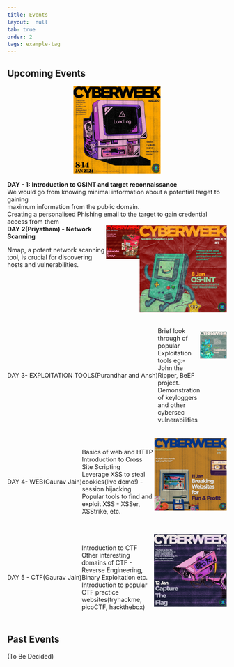 ```yaml
---
title: Events
layout:  null
tab: true
order: 2
tags: example-tag
---
```

## Upcoming Events

<p align="center">
      <img src="assets/images/CyberWeeklogo.jpeg" alt="Cyber Week" height = "200" width="200"/>
</p>

<div style="margin-bottom=20px;">
      <div style="float:left;">
            <b>DAY - 1: Introduction to OSINT and target reconnaissance</b><br/>
            We would go from knowing minimal information about a potential target to gaining<br/> maximum information from the public domain.<br/>
            Creating a personalised Phishing email to the target to gain credential access from them <br/>
      </div>
      <div style="float:right;">
       <img src="assets/images/os-init 8jan.jpeg" alt="OSINT" height = "200" width="200"/>
      </div>
</div>

<!-- <p align="center">DAY 1- OSINT(Purandhar and Ansh)</p> -->
<!-- <div style="display: flex;
      align-items: center;
      margin-bottom: 20px;">
  <div class="text" style=" flex: 1;">
   <p>We would go from knowing minimal information about a potential target to gaining maximum information from the public domain.<br/>
  Creating a personalised Phishing email to the target to gain credential access from them <br/>
  </p>
  </div>
  <div class="image" style="flex: 1;
      text-align: right;
      height: 200px;
      width: 200px;">
    <img src="assets/images/os-init 8jan.jpeg" alt="Image 1">
  </div>
</div> -->

<!-- Row 2 -->
<div  style="display: flex;
      margin-bottom: 20px;
      margin-top:100px;">
  <div style="float:left;">
   <b>DAY 2(Priyatham) - Network Scanning</b><br/>
   <p>Nmap, a potent network scanning tool, is crucial for discovering hosts and vulnerabilities. </p>
  </div>
  <div style="float:right;
      height: 200px;
      width: 200px;">
    <img src="assets/images/network.jpeg" alt="Image 2">
  </div>
</div>

<!-- Row 3 -->
<div class="row" style="display: flex;
      align-items: center;
      margin-bottom: 20px;">
      <p align="center">DAY 3- EXPLOITATION TOOLS(Purandhar and Ansh)</p>

  <div class="text" style=" flex: 1;">
  <p>Brief look through of popular Exploitation tools eg:- John the Ripper, BeEF project.<br/>
  Demonstration of keyloggers and other cybersec vulnerabilities</p>
  </div>
  <div class="image" style="flex: 1;
      text-align: right;
      height: 200px;
      width: 200px;">
    <img src="assets/images/exploitation.jpeg" alt="Image 3">
  </div>
</div>
<!-- Row 4 -->
<div class="row" style="display: flex;
      align-items: center;
      margin-bottom: 20px;"> <p align="center">DAY 4- WEB(Gaurav Jain)</p>

  <div class="text" style=" flex: 1;">
   <p align="left">Basics of web and HTTP<br/>
  Introduction to Cross Site Scripting<br/>
  Leverage XSS to steal cookies(live demo!) - session hijacking<br/>
  Popular tools to find and exploit XSS - XSSer, XSStrike, etc.</p>
  </div>
  <div class="image" style="flex: 1;
      text-align: right;
      height: 200px;
      width: 200px;">
    <img src="assets/images/breakingWebsite.jpeg" alt="Image 4">
  </div>
</div>

<!-- Row 5 -->
<div class="row" style="display: flex;
      align-items: center;
      margin-bottom: 20px;"> <p align="center">DAY 5 - CTF(Gaurav Jain)</p>

  <div class="text" style=" flex: 1;">
     <p align="left">Introduction to CTF<br/>
  Other interesting domains of CTF - Reverse Engineering, Binary Exploitation etc.<br/>
  Introduction to popular CTF practice websites(tryhackme, picoCTF, hackthebox)</p>
  </div>
  <div class="image" style="flex: 1;
      text-align: right;
      height: 200px;
      width: 200px;">
    <img src="assets/images/ctf.jpeg" alt="Image 5">
  </div>
</div>

## Past Events

(To Be Decided)
